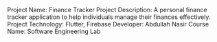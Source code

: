 Project Name: Finance Tracker
Project Description: A personal finance tracker application to help individuals manage their finances effectively.
Project Technology: Flutter, Firebase
Developer: Abdullah Nasir
Course Name: Software Engineering Lab